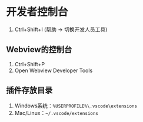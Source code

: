 # 开发者控制台
1. Ctrl+Shift+I (帮助 -> 切换开发人员工具)

## Webview的控制台

1. Ctrl+Shift+P
2. Open Webview Developer Tools

## 插件存放目录

1. Windows系统：`%USERPROFILE%\.vscode\extensions`
2. Mac/Linux：`~/.vscode/extensions`
